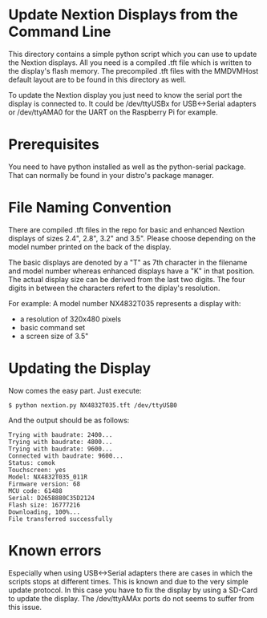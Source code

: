 # Update Nextion Displays from the Command Line

This directory contains a simple python script which you can use to update the
Nextion displays. All you need is a compiled .tft file which is written to the
display's flash memory. The precompiled .tft files with the MMDVMHost default
layout are to be found in this directory as well.

To update the Nextion display you just need to know the serial port the display
is connected to. It could be /dev/ttyUSBx for USB<->Serial adapters or
/dev/ttyAMA0 for the UART on the Raspberry Pi for example.

# Prerequisites

You need to have python installed as well as the python-serial package. That can
normally be found in your distro's package manager.

# File Naming Convention

There are compiled .tft files in the repo for basic and enhanced Nextion
displays of sizes 2.4", 2.8", 3.2" and 3.5". Please choose depending on the
model number printed on the back of the display. 

The basic displays are denoted by a "T" as 7th character in the filename and
model number whereas enhanced displays have a "K" in that position. The actual
display size can be derived from the last two digits. The four digits in between
the characters refert to the diplay's resolution.

For example: A model number NX4832T035 represents a display with:

 - a resolution of 320x480 pixels
 - basic command set
 - a screen size of 3.5"

# Updating the Display

Now comes the easy part. Just execute:

```
$ python nextion.py NX4832T035.tft /dev/ttyUSB0
```

And the output should be as follows:

```
Trying with baudrate: 2400...
Trying with baudrate: 4800...
Trying with baudrate: 9600...
Connected with baudrate: 9600...
Status: comok
Touchscreen: yes
Model: NX4832T035_011R
Firmware version: 68
MCU code: 61488
Serial: D2658880C35D2124
Flash size: 16777216
Downloading, 100%...
File transferred successfully
```

# Known errors

Especially when using USB<->Serial adapters there are cases in which the scripts
stops at different times. This is known and due to the very simple update
protocol. In this case you have to fix the display by using a SD-Card to update
the display. The /dev/ttyAMAx ports do not seems to suffer from this issue.

